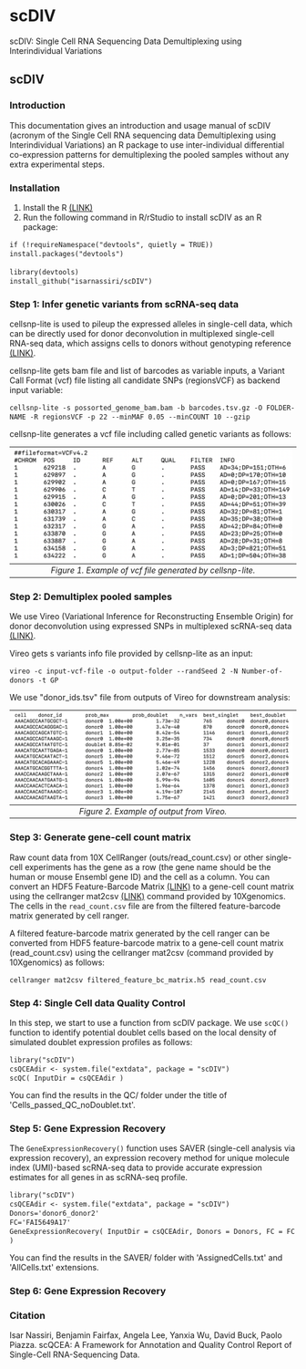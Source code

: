 # scDIV
scDIV: Single Cell RNA Sequencing Data Demultiplexing using Interindividual Variations

## **scDIV**

### Introduction 
This documentation gives an introduction and usage manual of scDIV (acronym of the Single Cell RNA sequencing data Demultiplexing using Interindividual Variations) an R package to use inter-individual differential co-expression patterns for demultiplexing the pooled samples without any extra experimental steps. 
<br />

### Installation
1. Install the R [(LINK)](https://cran.r-project.org/)
3. Run the following command in R/rStudio to install scDIV as an R package:

```{r,eval=FALSE}
if (!requireNamespace("devtools", quietly = TRUE)) install.packages("devtools")
    
library(devtools)
install_github("isarnassiri/scDIV")
```

### Step 1: Infer genetic variants from scRNA-seq data 
cellsnp-lite is used to pileup the expressed alleles in single-cell data, which can be directly used for donor deconvolution in multiplexed single-cell RNA-seq data, which assigns cells to donors without genotyping reference [(LINK)](https://github.com/single-cell-genetics/cellsnp-lite). 

cellsnp-lite gets bam file and list of barcodes as variable inputs, a Variant Call Format (vcf) file listing all candidate SNPs (regionsVCF) as backend input variable:

```{r,eval=FALSE}
cellsnp-lite -s possorted_genome_bam.bam -b barcodes.tsv.gz -O FOLDER-NAME -R regionsVCF -p 22 --minMAF 0.05 --minCOUNT 10 --gzip 
```

cellsnp-lite generates a vcf file including called genetic variants as follows:

| ![Figure 1](/cellsnp-lite.png) | 
|:--:| 
| *Figure 1. Example of vcf file generated by cellsnp-lite.* |

### Step 2: Demultiplex pooled samples 
We use Vireo (Variational Inference for Reconstructing Ensemble Origin) for donor deconvolution using expressed SNPs in multiplexed scRNA-seq data [(LINK)](https://vireosnp.readthedocs.io/en/latest/).

Vireo gets s variants info file provided by cellsnp-lite as an input: 

```{r,eval=FALSE}
vireo -c input-vcf-file -o output-folder --randSeed 2 -N Number-of-donors -t GP  
```

We use "donor_ids.tsv" file from outputs of Vireo for downstream analysis:

| ![Figure 2](/vireo.png) | 
|:--:| 
| *Figure 2. Example of output from Vireo.* |


### Step 3: Generate gene-cell count matrix
Raw count data from 10X CellRanger (outs/read_count.csv) or other single-cell experiments has the gene as a row (the gene name should be the human or mouse Ensembl gene ID) and the cell as a column. You can convert an HDF5 Feature-Barcode Matrix [(LINK)](https://support.10xgenomics.com/single-cell-gene-expression/software/pipelines/latest/advanced/h5_matrices) to a gene-cell count matrix using the cellranger mat2csv [(LINK)](https://support.10xgenomics.com/single-cell-gene-expression/software/pipelines/latest/output/matrices#mat2csv) command provided by 10Xgenomics. The cells in the `read_count.csv` file are from the filtered feature-barcode matrix generated by cell ranger.

A filtered feature-barcode matrix generated by the cell ranger can be converted from HDF5 feature-barcode matrix to a gene-cell count matrix (read_count.csv) using the cellranger mat2csv (command provided by 10Xgenomics) as follows:

```{r,eval=FALSE}
cellranger mat2csv filtered_feature_bc_matrix.h5 read_count.csv
```

### Step 4: Single Cell data Quality Control
In this step, we start to use a function from scDIV package. We use `scQC()` function to identify potential doublet cells based on the local density of simulated doublet expression profiles as follows:

```{r,eval=FALSE}
library("scDIV")
csQCEAdir <- system.file("extdata", package = "scDIV")
scQC( InputDir = csQCEAdir ) 
```
You can find the results in the QC/ folder under the title of 'Cells_passed_QC_noDoublet.txt'.

### Step 5: Gene Expression Recovery
The `GeneExpressionRecovery()` function uses SAVER (single-cell analysis via expression recovery), an expression recovery method for unique molecule index (UMI)-based scRNA-seq data to provide accurate expression estimates for all genes in as scRNA-seq profile.

```{r,eval=FALSE}
library("scDIV")
csQCEAdir <- system.file("extdata", package = "scDIV")
Donors='donor6_donor2'
FC='FAI5649A17'
GeneExpressionRecovery( InputDir = csQCEAdir, Donors = Donors, FC = FC )
```

You can find the results in the SAVER/ folder with 'AssignedCells.txt' and 'AllCells.txt' extensions.

### Step 6: Gene Expression Recovery


### Citation

Isar Nassiri, Benjamin Fairfax, Angela Lee, Yanxia Wu, David Buck, Paolo Piazza. scQCEA: A Framework for Annotation and Quality Control Report of Single-Cell RNA-Sequencing Data. 



